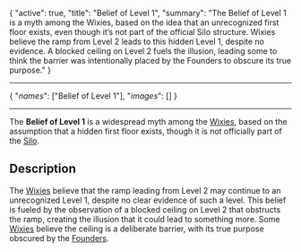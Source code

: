 <!--METADATA-->

{
	"active": true,
	"title": "Belief of Level 1",
	"summary": "The Belief of Level 1 is a myth among the Wixies, based on the idea that an unrecognized first floor exists, even though it’s not part of the official Silo structure. Wixies believe the ramp from Level 2 leads to this hidden Level 1, despite no evidence. A blocked ceiling on Level 2 fuels the illusion, leading some to think the barrier was intentionally placed by the Founders to obscure its true purpose."
}

<!--METADATA-->
---
<!--INFOBOX-->

{
	"_names_": ["Belief of Level 1"],
	"_images_": []
}

<!--INFOBOX-->
---
<!--CONTENT-->

The **Belief of Level 1** is a widespread myth among the [Wixies](wiki://wixi), based on the assumption that a hidden first floor exists, though it is not officially part of the [Silo](wiki://silo).

## Description

The [Wixies](wiki://wixi) believe that the ramp leading from Level 2 may continue to an unrecognized Level 1, despite no clear evidence of such a level. This belief is fueled by the observation of a blocked ceiling on Level 2 that obstructs the ramp, creating the illusion that it could lead to something more. Some [Wixies](wiki://wixi) believe the ceiling is a deliberate barrier, with its true purpose obscured by the [Founders](wiki://founders).

<!--CONTENT-->
